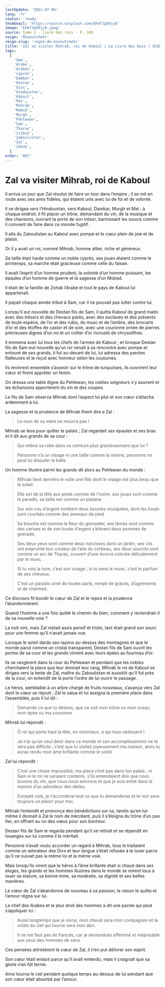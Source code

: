 ```yaml
---
lastUpdate: '2021-07-08'
lang: 'fr'
status: 'ready'
thumbnail: 'https://source.unsplash.com/EFm7JpD9jy8'
image: 'EFm7JpD9jy8.jpeg'
source: tome I - livre des rois - P. 188
reign: 'Minoutchehr'
reign-slug: 'regne-de-minoutchehr'
title: 'Zal va visiter Mihrab, roi de Kaboul | Le Livre des Rois | Shâhnâmeh'
tags:
  [
    'âme',
    'Arabe',
    'Arabes',
    'cyprès',
    'Dambar',
    'Destan',
    'Divs',
    'Hindoustan',
    'Kaboul',
    'Maï',
    'Mihrab',
    'Mobed',
    'Murgh',
    'Pehlewan',
    'Sam',
    'Tharaz',
    'tribut',
    'Zaboulistan',
    'Zal',
    'Zohak',
  ]
order: '007'
---
```


<!-- LTeX: language=fr -->

# Zal va visiter Mihrab, roi de Kaboul

Il arriva un jour que Zal résolut de faire un tour dans l’empire ; il se mit en route avec ses amis fidèles, qui étaient unis avec lui de foi et de volonté.

Il se dirigea vers l’Hindoustan, vers Kaboul, Dambar, Murgh et Maï ; à chaque endroit, il fit placer un trône, demandant du vin, de la musique et des chansons, ouvrant la porte de son trésor, bannissant les soucis comme il convient de faire dans ce monde fugitif.

Il alla du Zaboulistan au Kaboul avec pompe et le cœur plein de joie et de plaisir.

Or il y avait un roi, nommé Mihrab, homme altier, riche et généreux.

Sa taille était haute comme un noble cyprès, ses joues étaient comme le printemps, sa marche était gracieuse comme celle du faisan.

Il avait l’esprit d’un homme prudent, la volonté d’un homme puissant, les épaules d’un homme de guerre et la sagesse d’un Mobed.

Il était de la famille de Zohak l’Arabe et tout le pays de Kaboul lui appartenait.

Il payait chaque année tribut à Sam, car il ne pouvait pas lutter contre lui.

Lorsqu’il eut nouvelle de Destan fils de Sam, il quitta Kaboul de grand matin avec des trésors et des chevaux parés, avec des esclaves et des présents de toute espèce, de l’or et des rubis, du musc et de l’ambre, des brocarts d’or et des étoffes de castor et de soie, avec une couronne ornée de pierres précieuses dignes d’un roi et un collier d’or incrusté de chrysolithes.

Il emmena avec lui tous les chefs de l’armée de Kaboul ; et lorsque Destan fils de Sam eut nouvelle qu’un roi venait à sa rencontre avec pompe et entouré de ses grands, il fut au-devant de lui, lui adressa des paroles flatteuses et le reçut avec honneur selon les coutumes.

Ils revinrent ensemble s’asseoir sur le trône de turquoises, ils ouvrirent leur cœur et firent apprêter un festin.

On dressa une table digne du Pehlewan, les nobles seigneurs s’y assirent et les échansons apportèrent du vin et des coupes.

Le fils de Sam observa Mihrab dont l’aspect lui plut et son cœur s’attacha ardemment à lui.

La sagesse et la prudence de Mihrab firent dire a Zal :

> Le nom de sa mère ne mourra pas !

Mihrab se leva pour quitter le palais ; Zal regardait ses épaules et ses bras et il dit aux grands de sa cour :

> Qui relève sa robe dans sa ceinture plus gracieusement que lui ?
>
> Personne n’a un visage ni une taille comme la sienne, personne ne peut lui disputer la balle.

Un homme illustre parmi les grands dit alors au Pehlewan du monde :

> Mihrab tient derrière le voile une fille dont le visage est plus beau que le soleil.
>
> Elle est de la tête aux pieds comme de l’ivoire, ses joues sont comme le paradis, sa taille est comme un platane.
>
> Sur son cou d’argent tombent deux boucles musquées, dont les bouts sont courbés comme des anneaux de pied.
>
> Sa bouche est comme la fleur du grenadier, ses lèvres sont comme des cerises et de son buste d’argent s’élèvent deux pommes de grenade.
>
> Ses deux yeux sont comme deux narcisses dans un jardin, ses cils ont emprunté leur couleur de l’aile du corbeau, ses deux sourcils sont comme un arc de Tharaz, couvert d’une écorce colorée délicatement par le musc.
>
> Si tu vois la lune, c’est son visage ; si tu sens le musc, c’est le parfum de ses cheveux.
>
> C’est un paradis orné de toutes parts, rempli de grâces, d’agréments et de charmes.

Ce discours fit bondir le cœur de Zal et le repos et la prudence l’abandonnèrent.

Quand l’homme a une fois quitté le chemin du bien, comment y reviendrait-il de sa nouvelle voie ?

La nuit vint, mais Zal restait assis pensif et triste, tant était grand son souci pour une femme qu’il n’avait jamais vue.

Lorsque le soleil darda ses rayons au-dessus des montagnes et que le monde parut comme un cristal transparent, Destan fils de Sam ouvrit les portes de sa cour et les grands vinrent avec leurs épées au fourreau d’or.

Ils se rangèrent dans la cour du Pehlewan et pendant que les nobles cherchaient la place que leur donnait leur rang, Mihrab le roi de Kaboul se dirigea vers la tente de Zal, maître du Zaboulistan et aussitôt qu’il fut près de la cour, on entendit de la porte l’ordre de lui ouvrir le passage.

Le héros, semblable à un arbre chargé de fruits nouveaux, s’avança vers Zal dont le cœur se réjouit ; Zal le salua et lui assigna la première place dans l’assemblée, puis il lui dit :

> Demande ce que tu désires, que ce soit mon trône ou mon sceau, mon épée ou ma couronne.

Mihrab lui répondit :

> Ô roi qui porte haut la tête, roi victorieux, à qui tous obéissent !
>
> Je n’ai qu’un seul désir dans ce monde et son accomplissement ne te sera pas difficile ; c’est que tu visites joyeusement ma maison, alors tu auras rendu mon âme brillante comme le soleil.

Zal lui répondit :

> C’est une chose impossible, ma place n’est pas dans ton palais ; ni Sam ni le roi ne seraient contents, s’ils entendaient dire que nous buvons du vin, que nous nous enivrons et que je suis entré dans la maison d’un adorateur des idoles.
>
> Excepté cela, je t’accorderai tout ce que tu demanderas et te voir sera toujours un plaisir pour moi.

Mihrab l’entendit et prononça des bénédictions sur lui, tandis qu’en lui-même il donnait à Zal le nom de mécréant, puis il s’éloigna du trône d’un pas fier, en offrant au roi des vœux pour son bonheur.

Destan fils de Sam le regarda pendant qu’il se retirait et se répandit en louanges sur lui comme il le méritait.

Personne n’avait voulu accorder un regard à Mihrab, tous le traitaient comme un adorateur des Divs et leur langue s’était refusée à le louer parce qu’il ne suivait pas la même loi et la même voie.

Mais lorsqu’ils virent que le héros à l’âme brillante était si chaud dans ses éloges, les grands et les hommes illustres dans le monde se mirent tous à louer sa stature, sa bonne mine, sa modestie, sa dignité et ses belles manières.

Le cœur de Zal s’abandonna de nouveau à sa passion, la raison le quitta et l’amour régna sur lui.

Le chef des Arabes et le plus droit des hommes a dit une parole qui peut s’appliquer ici :

> Aussi longtemps que je vivrai, mon cheval sera mon compagnon et la voûte du ciel qui tourne sera mon abri.
>
> Il ne me faut pas de fiancée, car je deviendrais efféminé et méprisable aux yeux des hommes de sens.

Ces pensées attristèrent le cœur de Zal, il n’en put délivrer son esprit.

Son cœur était enlacé parce qu’il avait entendu, mais il craignait que sa gloire n’en fût ternie.

Ainsi tourna le ciel pendant quelque temps au-dessus de lui pendant que son cœur était absorbé par l’amour.

